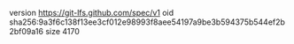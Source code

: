 version https://git-lfs.github.com/spec/v1
oid sha256:9a3f6c138f13ee3cf012e98993f8aee54197a9be3b594375b544ef2b2bf09a16
size 4170
